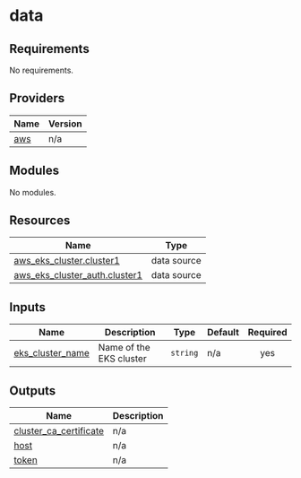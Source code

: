 # data

<!-- BEGINNING OF PRE-COMMIT-TERRAFORM DOCS HOOK -->
## Requirements

No requirements.

## Providers

| Name | Version |
|------|---------|
| <a name="provider_aws"></a> [aws](#provider\_aws) | n/a |

## Modules

No modules.

## Resources

| Name | Type |
|------|------|
| [aws_eks_cluster.cluster1](https://registry.terraform.io/providers/hashicorp/aws/latest/docs/data-sources/eks_cluster) | data source |
| [aws_eks_cluster_auth.cluster1](https://registry.terraform.io/providers/hashicorp/aws/latest/docs/data-sources/eks_cluster_auth) | data source |

## Inputs

| Name | Description | Type | Default | Required |
|------|-------------|------|---------|:--------:|
| <a name="input_eks_cluster_name"></a> [eks\_cluster\_name](#input\_eks\_cluster\_name) | Name of the EKS cluster | `string` | n/a | yes |

## Outputs

| Name | Description |
|------|-------------|
| <a name="output_cluster_ca_certificate"></a> [cluster\_ca\_certificate](#output\_cluster\_ca\_certificate) | n/a |
| <a name="output_host"></a> [host](#output\_host) | n/a |
| <a name="output_token"></a> [token](#output\_token) | n/a |
<!-- END OF PRE-COMMIT-TERRAFORM DOCS HOOK -->
